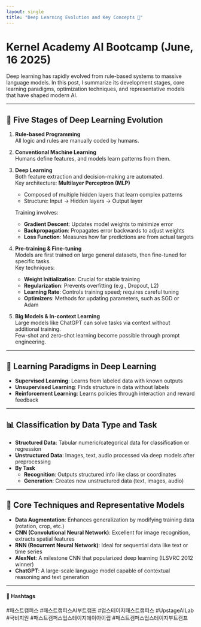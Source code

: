 ```yaml
---
layout: single
title: "Deep Learning Evolution and Key Concepts 🌱"
---
```


# Kernel Academy AI Bootcamp (June, 16 2025)

Deep learning has rapidly evolved from rule-based systems to massive language models. In this post, I summarize its development stages, core learning paradigms, optimization techniques, and representative models that have shaped modern AI.

---

## 🔁 Five Stages of Deep Learning Evolution

1. **Rule-based Programming**  
   All logic and rules are manually coded by humans.

2. **Conventional Machine Learning**  
   Humans define features, and models learn patterns from them.

3. **Deep Learning**  
   Both feature extraction and decision-making are automated.  
   Key architecture: **Multilayer Perceptron (MLP)**  
   - Composed of multiple hidden layers that learn complex patterns  
   - Structure: Input → Hidden layers → Output layer

   Training involves:
   - **Gradient Descent**: Updates model weights to minimize error
   - **Backpropagation**: Propagates error backwards to adjust weights
   - **Loss Function**: Measures how far predictions are from actual targets

4. **Pre-training & Fine-tuning**  
   Models are first trained on large general datasets, then fine-tuned for specific tasks.  
   Key techniques:
   - **Weight Initialization**: Crucial for stable training
   - **Regularization**: Prevents overfitting (e.g., Dropout, L2)
   - **Learning Rate**: Controls training speed; requires careful tuning
   - **Optimizers**: Methods for updating parameters, such as SGD or Adam

5. **Big Models & In-context Learning**  
   Large models like ChatGPT can solve tasks via context without additional training.  
   Few-shot and zero-shot learning become possible through prompt engineering.

---

## 🧠 Learning Paradigms in Deep Learning

- **Supervised Learning**: Learns from labeled data with known outputs
- **Unsupervised Learning**: Finds structure in data without labels
- **Reinforcement Learning**: Learns policies through interaction and reward feedback

---

## 📊 Classification by Data Type and Task

- **Structured Data**: Tabular numeric/categorical data for classification or regression
- **Unstructured Data**: Images, text, audio processed via deep models after preprocessing
- **By Task**
  - **Recognition**: Outputs structured info like class or coordinates
  - **Generation**: Creates new unstructured data (text, images, audio)

---

## 🌟 Core Techniques and Representative Models

- **Data Augmentation**: Enhances generalization by modifying training data (rotation, crop, etc.)
- **CNN (Convolutional Neural Network)**: Excellent for image recognition, extracts spatial features
- **RNN (Recurrent Neural Network)**: Ideal for sequential data like text or time series
- **AlexNet**: A milestone CNN that popularized deep learning (ILSVRC 2012 winner)
- **ChatGPT**: A large-scale language model capable of contextual reasoning and text generation

---

#### 🔖 Hashtags  
#패스트캠퍼스 #패스트캠퍼스AI부트캠프 #업스테이지패스트캠퍼스 #UpstageAILab #국비지원 #패스트캠퍼스업스테이지에이아이랩 #패스트캠퍼스업스테이지부트캠프

